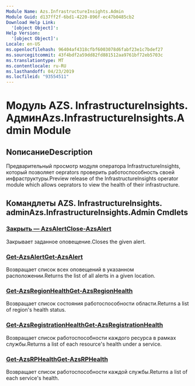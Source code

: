 ```yaml
---
Module Name: Azs.InfrastructureInsights.Admin
Module Guid: d137ff2f-6bd1-4220-896f-ec47b0485cb2
Download Help Link:
  '[object Object]': 
Help Version:
  '[object Object]': 
Locale: en-US
ms.openlocfilehash: 96404af4318cfbf6003078d6fabf23e1c7bdef27
ms.sourcegitcommit: 43f4bdf2a59dd82fd881512aa9761bf72eb5703c
ms.translationtype: MT
ms.contentlocale: ru-RU
ms.lasthandoff: 04/23/2019
ms.locfileid: "93554511"
---
```

# <span data-ttu-id="e3176-101">Модуль AZS. InfrastructureInsights. Админ</span><span class="sxs-lookup"><span data-stu-id="e3176-101">Azs.InfrastructureInsights.Admin Module</span></span>
## <span data-ttu-id="e3176-102">Nописание</span><span class="sxs-lookup"><span data-stu-id="e3176-102">Description</span></span>
<span data-ttu-id="e3176-103">Предварительный просмотр модуля оператора InfrastructureInsights, который позволяет oeprators проверить работоспособность своей инфраструктуры.</span><span class="sxs-lookup"><span data-stu-id="e3176-103">Preview release of the InfrastructureInsights operator module which allows oeprators to view the health of their infrastructure.</span></span>

## <span data-ttu-id="e3176-104">Командлеты AZS. InfrastructureInsights. admin</span><span class="sxs-lookup"><span data-stu-id="e3176-104">Azs.InfrastructureInsights.Admin Cmdlets</span></span>
### [<span data-ttu-id="e3176-105">Закрыть — AzsAlert</span><span class="sxs-lookup"><span data-stu-id="e3176-105">Close-AzsAlert</span></span>](Close-AzsAlert.md)
<span data-ttu-id="e3176-106">Закрывает заданное оповещение.</span><span class="sxs-lookup"><span data-stu-id="e3176-106">Closes the given alert.</span></span>

### [<span data-ttu-id="e3176-107">Get-AzsAlert</span><span class="sxs-lookup"><span data-stu-id="e3176-107">Get-AzsAlert</span></span>](Get-AzsAlert.md)
<span data-ttu-id="e3176-108">Возвращает список всех оповещений в указанном расположении.</span><span class="sxs-lookup"><span data-stu-id="e3176-108">Returns the list of all alerts in a given location.</span></span>

### [<span data-ttu-id="e3176-109">Get-AzsRegionHealth</span><span class="sxs-lookup"><span data-stu-id="e3176-109">Get-AzsRegionHealth</span></span>](Get-AzsRegionHealth.md)
<span data-ttu-id="e3176-110">Возвращает список состояния работоспособности области.</span><span class="sxs-lookup"><span data-stu-id="e3176-110">Returns a list of region's health status.</span></span>

### [<span data-ttu-id="e3176-111">Get-AzsRegistrationHealth</span><span class="sxs-lookup"><span data-stu-id="e3176-111">Get-AzsRegistrationHealth</span></span>](Get-AzsRegistrationHealth.md)
<span data-ttu-id="e3176-112">Возвращает список работоспособности каждого ресурса в рамках службы.</span><span class="sxs-lookup"><span data-stu-id="e3176-112">Returns a list of each resource's health under a service.</span></span>

### [<span data-ttu-id="e3176-113">Get-AzsRPHealth</span><span class="sxs-lookup"><span data-stu-id="e3176-113">Get-AzsRPHealth</span></span>](Get-AzsRPHealth.md)
<span data-ttu-id="e3176-114">Возвращает список работоспособности каждой службы.</span><span class="sxs-lookup"><span data-stu-id="e3176-114">Returns a list of each service's health.</span></span>

